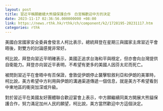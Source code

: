 ```yaml
---
layout: post
title: 習近平稱願繼續大熊貓保護合作　白宮稱歡迎中方的決定
date: 2023-11-17 02:36:56.000000000 +08:00
link: https://news.rthk.hk/rthk/ch/component/k2/1728195-20231117.htm
categories: rthk
---
```


美國白宮國家安全委員會發言人柯比表示，總統拜登在星期三與國家主席習近平會晤後，對雙方的討論感覺非常好。

柯比說，拜登向習近平明確表示，美國正追求台海和平與穩定，但亦會向台灣提供自衛能力。拜登亦向習近平表明，不希望有更多的美國人因芬太尼而死亡。

被問到習近平在會晤中有否保證，會敦促伊朗停止襲擊駐敘利亞和伊朗的美軍時，柯比說，美方希望中方利用與伊朗的溝通渠道傳遞一個信息，就是美方不希望看到中東地區的衝突加深或升級。

對於習近平在美國友好團體聯合歡迎宴會上表示，中方願繼續同美方開展大熊貓保護合作，努力滿足加州人民的願望，柯比說，美方當然歡迎中方這個決定。
